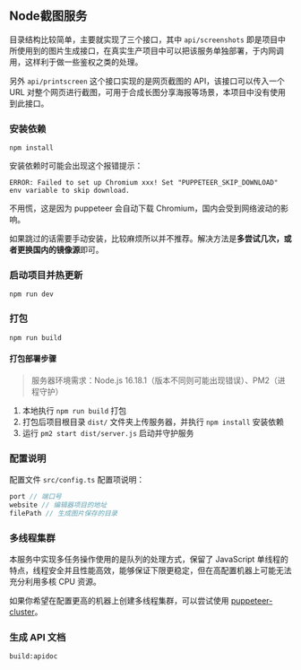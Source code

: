 
## Node截图服务

目录结构比较简单，主要就实现了三个接口，其中 `api/screenshots` 即是项目中所使用到的图片生成接口，在真实生产项目中可以把该服务单独部署，于内网调用，这样利于做一些鉴权之类的处理。

另外 `api/printscreen` 这个接口实现的是网页截图的 API，该接口可以传入一个 URL 对整个网页进行截图，可用于合成长图分享海报等场景，本项目中没有使用到此接口。

### 安装依赖

`npm install`

安装依赖时可能会出现这个报错提示：

```
ERROR: Failed to set up Chromium xxx! Set "PUPPETEER_SKIP_DOWNLOAD" env variable to skip download.
```

不用慌，这是因为 puppeteer 会自动下载 Chromium，国内会受到网络波动的影响。

如果跳过的话需要手动安装，比较麻烦所以并不推荐。解决方法是**多尝试几次，或者更换国内的镜像源**即可。

### 启动项目并热更新

`npm run dev`

### 打包

`npm run build`

#### 打包部署步骤

> 服务器环境需求：Node.js 16.18.1（版本不同则可能出现错误）、PM2（进程守护）

1. 本地执行 `npm run build` 打包
2. 打包后项目根目录 `dist/` 文件夹上传服务器，并执行 `npm install` 安装依赖
3. 运行 `pm2 start dist/server.js` 启动并守护服务

### 配置说明

配置文件 `src/config.ts` 配置项说明：

```js
port // 端口号
website // 编辑器项目的地址
filePath // 生成图片保存的目录
```

### 多线程集群

本服务中实现多任务操作使用的是队列的处理方式，保留了 JavaScript 单线程的特点，线程安全并且性能高效，能够保证下限更稳定，但在高配置机器上可能无法充分利用多核 CPU 资源。

如果你希望在配置更高的机器上创建多线程集群，可以尝试使用 [puppeteer-cluster](https://github.com/thomasdondorf/puppeteer-cluster)。

### 生成 API 文档

`build:apidoc`